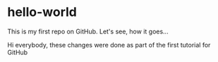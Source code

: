 # hello-world
This is my first repo on GitHub. Let's see, how it goes...

Hi everybody, these changes were done as part of the first tutorial for GitHub

